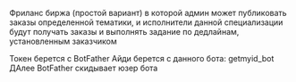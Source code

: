 Фриланс биржа (простой вариант) в которой админ может публиковать заказы определенной тематики, и исполнители данной специализации будут получать заказы и выполнять задание по дедлайнам, установленным заказчиком

Токен берется с BotFather
Айди берется с данного бота: getmyid_bot
ДАлее BotFather скидывает юзер бота 